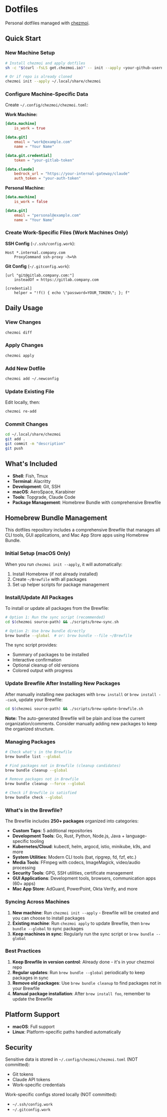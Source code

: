 # Dotfiles

Personal dotfiles managed with [chezmoi](https://www.chezmoi.io/).

## Quick Start

### New Machine Setup

```bash
# Install chezmoi and apply dotfiles
sh -c "$(curl -fsLS get.chezmoi.io)" -- init --apply <your-github-username>

# Or if repo is already cloned
chezmoi init --apply ~/.local/share/chezmoi
```

### Configure Machine-Specific Data

Create `~/.config/chezmoi/chezmoi.toml`:

**Work Machine:**
```toml
[data.machine]
    is_work = true

[data.git]
    email = "work@example.com"
    name = "Your Name"

[data.git.credential]
    token = "your-gitlab-token"

[data.claude]
    bedrock_url = "https://your-internal-gateway/claude"
    auth_token = "your-auth-token"
```

**Personal Machine:**
```toml
[data.machine]
    is_work = false

[data.git]
    email = "personal@example.com"
    name = "Your Name"
```

### Create Work-Specific Files (Work Machines Only)

**SSH Config** (`~/.ssh/config.work`):
```ssh
Host *.internal.company.com
    ProxyCommand ssh-proxy -h=%h
```

**Git Config** (`~/.gitconfig.work`):
```gitconfig
[url "git@gitlab.company.com:"]
    insteadOf = https://gitlab.company.com

[credential]
    helper = "!f() { echo \"password=YOUR_TOKEN\"; }; f"
```

## Daily Usage

### View Changes
```bash
chezmoi diff
```

### Apply Changes
```bash
chezmoi apply
```

### Add New Dotfile
```bash
chezmoi add ~/.newconfig
```

### Update Existing File
Edit locally, then:
```bash
chezmoi re-add
```

### Commit Changes
```bash
cd ~/.local/share/chezmoi
git add .
git commit -m "description"
git push
```

## What's Included

- **Shell**: Fish, Tmux
- **Terminal**: Alacritty
- **Development**: Git, SSH
- **macOS**: AeroSpace, Karabiner
- **Tools**: Topgrade, Claude Code
- **Package Management**: Homebrew Bundle with comprehensive Brewfile

## Homebrew Bundle Management

This dotfiles repository includes a comprehensive Brewfile that manages all CLI tools, GUI applications, and Mac App Store apps using Homebrew Bundle.

### Initial Setup (macOS Only)

When you run `chezmoi init --apply`, it will automatically:
1. Install Homebrew (if not already installed)
2. Create `~/Brewfile` with all packages
3. Set up helper scripts for package management

### Install/Update All Packages

To install or update all packages from the Brewfile:

```bash
# Option 1: Run the sync script (recommended)
cd $(chezmoi source-path) && ./scripts/brew-sync.sh

# Option 2: Use brew bundle directly
brew bundle --global  # or: brew bundle --file ~/Brewfile
```

The sync script provides:
- Summary of packages to be installed
- Interactive confirmation
- Optional cleanup of old versions
- Colored output with progress

### Update Brewfile After Installing New Packages

After manually installing new packages with `brew install` or `brew install --cask`, update your Brewfile:

```bash
cd $(chezmoi source-path) && ./scripts/brew-update-brewfile.sh
```

**Note:** The auto-generated Brewfile will be plain and lose the current organization/comments. Consider manually adding new packages to keep the organized structure.

### Managing Packages

```bash
# Check what's in the Brewfile
brew bundle list --global

# Find packages not in Brewfile (cleanup candidates)
brew bundle cleanup --global

# Remove packages not in Brewfile
brew bundle cleanup --force --global

# Check if Brewfile is satisfied
brew bundle check --global
```

### What's in the Brewfile?

The Brewfile includes **250+ packages** organized into categories:
- **Custom Taps**: 5 additional repositories
- **Development Tools**: Go, Rust, Python, Node.js, Java + language-specific tooling
- **Kubernetes/Cloud**: kubectl, helm, argocd, istio, minikube, k9s, and more
- **System Utilities**: Modern CLI tools (bat, ripgrep, fd, fzf, etc.)
- **Media Tools**: FFmpeg with codecs, ImageMagick, video/audio processing
- **Security Tools**: GPG, SSH utilities, certificate management
- **GUI Applications**: Development tools, browsers, communication apps (60+ apps)
- **Mac App Store**: AdGuard, PowerPoint, Okta Verify, and more

### Syncing Across Machines

1. **New machine**: Run `chezmoi init --apply` - Brewfile will be created and you can choose to install packages
2. **Existing machine**: Run `chezmoi apply` to update Brewfile, then `brew bundle --global` to sync packages
3. **Keep machines in sync**: Regularly run the sync script or `brew bundle --global`

### Best Practices

1. **Keep Brewfile in version control**: Already done - it's in your chezmoi repo
2. **Regular updates**: Run `brew bundle --global` periodically to keep packages in sync
3. **Remove old packages**: Use `brew bundle cleanup` to find packages not in your Brewfile
4. **Manual package installation**: After `brew install foo`, remember to update the Brewfile

## Platform Support

- **macOS**: Full support
- **Linux**: Platform-specific paths handled automatically

## Security

Sensitive data is stored in `~/.config/chezmoi/chezmoi.toml` (NOT committed):
- Git tokens
- Claude API tokens
- Work-specific credentials

Work-specific configs stored locally (NOT committed):
- `~/.ssh/config.work`
- `~/.gitconfig.work`
